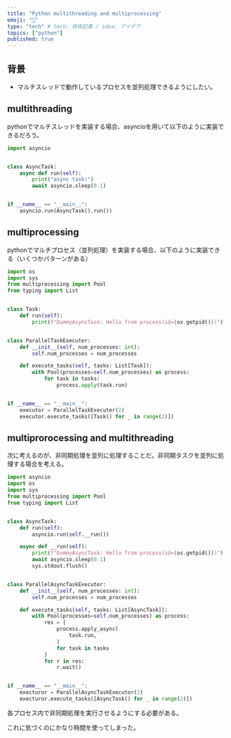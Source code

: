 ```yaml
---
title: "Python multithreading and multiprocessing"
emoji: "🍣"
type: "tech" # tech: 技術記事 / idea: アイデア
topics: ["python"]
published: true
---
```


## 背景

- マルチスレッドで動作しているプロセスを並列処理できるようにしたい。

## multithreading

pythonでマルチスレッドを実装する場合、asyncioを用いて以下のように実装できるだろう。

```py
import asyncio


class AsyncTask:
    async def run(self):
        print("async task!")
        await asyncio.sleep(0.1)


if __name__ == "__main__":
    asyncio.run(AsyncTask().run())
```

## multiprocessing

pythonでマルチプロセス（並列処理）を実装する場合、以下のように実装できる（いくつかパターンがある）

```py
import os
import sys
from multiprocessing import Pool
from typing import List


class Task:
    def run(self):
        print(f"DummyAsyncTask: Hello from process(id={os.getpid()})")


class ParallelTaskExecuter:
    def __init__(self, num_processes: int):
        self.num_processes = num_processes

    def execute_tasks(self, tasks: List[Task]):
        with Pool(processes=self.num_processes) as process:
            for task in tasks:
                process.apply(task.run)


if __name__ == "__main__":
    executor = ParallelTaskExecuter(2)
    executor.execute_tasks([Task() for _ in range(2)])
```

## multiprorocessing and multithreading

次に考えるのが、非同期処理を並列に処理することだ。非同期タスクを並列に処理する場合を考える。

```py
import asyncio
import os
import sys
from multiprocessing import Pool
from typing import List


class AsyncTask:
    def run(self):
        asyncio.run(self.__run())

    async def __run(self):
        print(f"DummyAsyncTask: Hello from process(id={os.getpid()})")
        await asyncio.sleep(0.1)
        sys.stdout.flush()


class ParallelAsyncTaskExecutor:
    def __init__(self, num_processes: int):
        self.num_processes = num_processes

    def execute_tasks(self, tasks: List[AsyncTask]):
        with Pool(processes=self.num_processes) as process:
            res = [
                process.apply_async(
                    task.run,
                )
                for task in tasks
            ]
            for r in res:
                r.wait()


if __name__ == "__main__":
    execturor = ParallelAsyncTaskExecutor(2)
    execturor.execute_tasks([AsyncTask() for _ in range(2)])
```

各プロセス内で非同期処理を実行させるようにする必要がある。

これに気づくのにかなり時間を使ってしまった。
